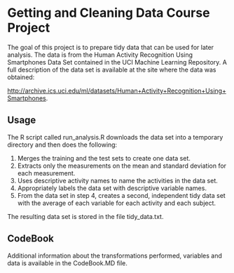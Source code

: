 # Getting and Cleaning Data Course Project

The goal of this project is to prepare tidy data that can be used for later analysis. The data is from the Human Activity Recognition Using Smartphones Data Set contained in the UCI Machine Learning Repository. A full description of the data set is available at the site where the data was obtained: 

http://archive.ics.uci.edu/ml/datasets/Human+Activity+Recognition+Using+Smartphones.


## Usage

The R script called run_analysis.R downloads the data set into a temporary directory and then does the following:

1) Merges the training and the test sets to create one data set.  
2) Extracts only the measurements on the mean and standard deviation for each measurement.  
3) Uses descriptive activity names to name the activities in the data set.  
4) Appropriately labels the data set with descriptive variable names.  
5) From the data set in step 4, creates a second, independent tidy data set with the average of each variable for each activity and each subject.  

The resulting data set is stored in the file tidy_data.txt.

## CodeBook

Additional information about the transformations performed, variables and data is available in the CodeBook.MD file.
